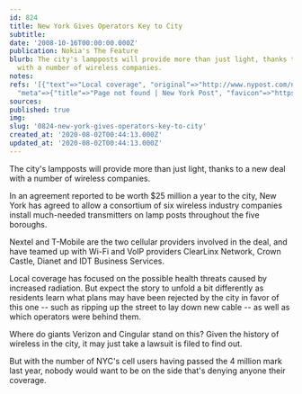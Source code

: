 ```yaml
---
id: 824
title: New York Gives Operators Key to City
subtitle: 
date: '2008-10-16T00:00:00.000Z'
publication: Nokia's The Feature
blurb: The city's lampposts will provide more than just light, thanks to a new deal
  with a number of wireless companies.
notes: 
refs: '[{"text"=>"Local coverage", "original"=>"http://www.nypost.com/news/regionalnews/18259.htm",
  "meta"=>{"title"=>"Page not found | New York Post", "favicon"=>"https://nypost.com/wp-content/themes/nypost-2016/static/images/favicon-nypost/favicon.ico"}}]'
sources: 
published: true
img: 
slug: '0824-new-york-gives-operators-key-to-city'
created_at: '2020-08-02T00:44:13.000Z'
updated_at: '2020-08-02T00:44:13.000Z'
---
```

The city's lampposts will provide more than just light, thanks to a new deal with a number of wireless companies.

  
In an agreement reported to be worth $25 million a year to the city, New York has agreed to allow a consortium of six wireless industry companies install much-needed transmitters on lamp posts throughout the five boroughs.

Nextel and T-Mobile are the two cellular providers involved in the deal, and have teamed up with Wi-Fi and VoIP providers ClearLinx Network, Crown Castle, Dianet and IDT Business Services.

Local coverage has focused on the possible health threats caused by increased radiation. But expect the story to unfold a bit differently as residents learn what plans may have been rejected by the city in favor of this one -- such as ripping up the street to lay down new cable -- as well as which operators were behind them.

Where do giants Verizon and Cingular stand on this? Given the history of wireless in the city, it may just take a lawsuit is filed to find out.

But with the number of NYC's cell users having passed the 4 million mark last year, nobody would want to be on the side that's denying anyone their coverage.
